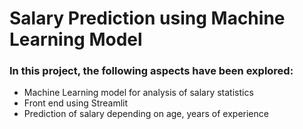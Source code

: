 # Salary Prediction using Machine Learning Model
### In this project, the following aspects have been explored:
- Machine Learning model for analysis of salary statistics
- Front end using Streamlit
- Prediction of salary depending on age, years of experience
